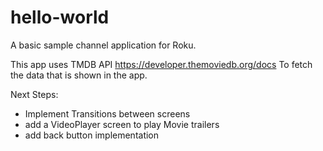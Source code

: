 # hello-world
A basic sample channel application for Roku.

This app uses TMDB API https://developer.themoviedb.org/docs To fetch the data that is shown in the app.

Next Steps:

- Implement Transitions between screens
- add a VideoPlayer screen to play Movie trailers
- add back button implementation
